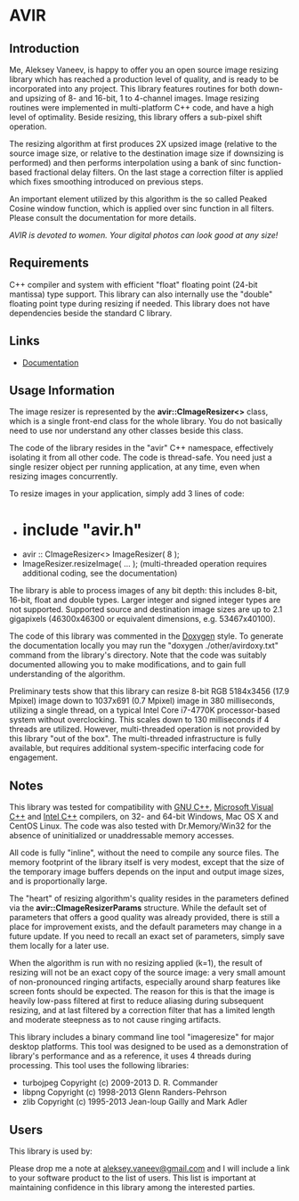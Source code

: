 # AVIR #
## Introduction ##
Me, Aleksey Vaneev, is happy to offer you an open source image resizing
library which has reached a production level of quality, and is ready to be
incorporated into any project. This library features routines for both down-
and upsizing of 8- and 16-bit, 1 to 4-channel images. Image resizing routines
were implemented in multi-platform C++ code, and have a high level of
optimality. Beside resizing, this library offers a sub-pixel shift operation.

The resizing algorithm at first produces 2X upsized image (relative to the
source image size, or relative to the destination image size if downsizing is
performed) and then performs interpolation using a bank of sinc function-based
fractional delay filters. On the last stage a correction filter is applied
which fixes smoothing introduced on previous steps.

An important element utilized by this algorithm is the so called Peaked Cosine
window function, which is applied over sinc function in all filters. Please
consult the documentation for more details.

*AVIR is devoted to women. Your digital photos can look good at any size!*

## Requirements ##
C++ compiler and system with efficient "float" floating point (24-bit
mantissa) type support. This library can also internally use the "double"
floating point type during resizing if needed. This library does not have
dependencies beside the standard C library.

## Links ##
* [Documentation](http://avaneev.atspace.cc/avir/Documentation/)

## Usage Information ##
The image resizer is represented by the **avir::CImageResizer<>** class, which
is a single front-end class for the whole library. You do not basically need
to use nor understand any other classes beside this class.

The code of the library resides in the "avir" C++ namespace, effectively
isolating it from all other code. The code is thread-safe. You need just a
single resizer object per running application, at any time, even when resizing
images concurrently.

To resize images in your application, simply add 3 lines of code:
* # include "avir.h"
* avir :: CImageResizer<> ImageResizer( 8 );
* ImageResizer.resizeImage( ... );
(multi-threaded operation requires additional coding, see the documentation)

The library is able to process images of any bit depth: this includes 8-bit,
16-bit, float and double types. Larger integer and signed integer types are
not supported. Supported source and destination image sizes are up to 2.1
gigapixels (46300x46300 or equivalent dimensions, e.g. 53467x40100).

The code of this library was commented in the [Doxygen](http://www.doxygen.org/)
style. To generate the documentation locally you may run the
"doxygen ./other/avirdoxy.txt" command from the library's directory. Note that
the code was suitably documented allowing you to make modifications, and to
gain full understanding of the algorithm.

Preliminary tests show that this library can resize 8-bit RGB 5184x3456
(17.9 Mpixel) image down to 1037x691 (0.7 Mpixel) image in 380 milliseconds,
utilizing a single thread, on a typical Intel Core i7-4770K processor-based
system without overclocking. This scales down to 130 milliseconds if 4 threads
are utilized. However, multi-threaded operation is not provided by this
library "out of the box". The multi-threaded infrastructure is fully
available, but requires additional system-specific interfacing code for
engagement.

## Notes ##
This library was tested for compatibility with [GNU C++](http://gcc.gnu.org/),
[Microsoft Visual C++](http://www.microsoft.com/visualstudio/eng/products/visual-studio-express-products)
and [Intel C++](http://software.intel.com/en-us/c-compilers) compilers, on 32-
and 64-bit Windows, Mac OS X and CentOS Linux. The code was also tested with
Dr.Memory/Win32 for the absence of uninitialized or unaddressable memory
accesses.

All code is fully "inline", without the need to compile any source files. The
memory footprint of the library itself is very modest, except that the size of
the temporary image buffers depends on the input and output image sizes, and
is proportionally large.

The "heart" of resizing algorithm's quality resides in the parameters defined
via the **avir::CImageResizerParams** structure. While the default set of
parameters that offers a good quality was already provided, there is still a
place for improvement exists, and the default parameters may change in a
future update. If you need to recall an exact set of parameters, simply save
them locally for a later use.

When the algorithm is run with no resizing applied (k=1), the result of
resizing will not be an exact copy of the source image: a very small amount of
non-pronounced ringing artifacts, especially around sharp features like screen
fonts should be expected. The reason for this is that the image is heavily
low-pass filtered at first to reduce aliasing during subsequent resizing, and
at last filtered by a correction filter that has a limited length and moderate
steepness as to not cause ringing artifacts.

This library includes a binary command line tool "imageresize" for major
desktop platforms. This tool was designed to be used as a demonstration of
library's performance and as a reference, it uses 4 threads during processing.
This tool uses the following libraries:
* turbojpeg Copyright (c) 2009-2013 D. R. Commander
* libpng Copyright (c) 1998-2013 Glenn Randers-Pehrson
* zlib Copyright (c) 1995-2013 Jean-loup Gailly and Mark Adler

## Users ##
This library is used by:

Please drop me a note at aleksey.vaneev@gmail.com and I will include a link to
your software product to the list of users. This list is important at
maintaining confidence in this library among the interested parties.
